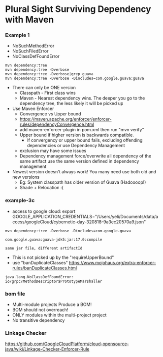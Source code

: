 # Plural Sight Surviving Dependency with Maven

### Example 1
* NoSuchMethodError
* NoSuchFiledError
* NoClassDefFoundError
```
mvn dependency:tree
mvn dependency:tree -Dverbose
mvn dependency:tree -Dverbose|grep guava
mvn dependency:tree -Dverbose -Dincludes=com.google.guava:guava
```
* There can only be ONE version
  * Classpath - First class wins
  * Maven - Nearest dependency wins. The deeper you go to the dependency tree, the less likely it will be picked up
* Use Maven Enforcer
  * Convergence vs Upper bound
  * https://maven.apache.org/enforcer/enforcer-rules/dependencyConvergence.html
  * add maven-enforcer-plugin in pom.xml then run "mvn verify"
  * Upper bound if higher version is backwards compatible. 
    * If convergency or upper bound fails, excluding offending dependencies or use Dependency Management
  * exclusion may have some issues
  * Dependency management force/overwrite all dependency of the same artifact use the same version defined in dependency management
* Newest version doesn't always work! You many need use both old and new versions
  * Eg: System classpath has older version of Guava (Hadoooop!)
  * Shade + Relocation :(

### example-3c
* access to google cloud: export GOOGLE_APPLICATION_CREDENTIALS="/Users/yeli/Documents/data/access/googleCloud/cybernetic-day-320818-9a3ec20570a9.json"

```
mvn dependency:tree -Dverbose -Dincludes=com.google.guava

com.google.guava:guava-jdk5:jar:17.0:compile

same jar file, different artifactId
```
* This is not picked up by the "requireUpperBound"
* use "banDuplicateClasses" https://www.mojohaus.org/extra-enforcer-rules/banDuplicateClasses.html
```
java.lang.NoClassDefFoundError: io/grpc/MethodDescriptor$PrototypeMarshaller
```

### bom file
* Multi-module projects Produce a BOM!
* BOM should not overreach!
* ONLY modules within the multi-project project
* No transitive dependency

### Linkage Checker
https://github.com/GoogleCloudPlatform/cloud-opensource-java/wiki/Linkage-Checker-Enforcer-Rule


